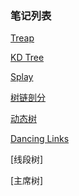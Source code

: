 ### 笔记列表



[Treap](Treap.md)

[KD Tree](KDTree.md)

[Splay](Splay.md)

[树链剖分](树链剖分.md)

[动态树](动态树.md)

[Dancing Links](DLX.md)

[线段树]

[主席树]


